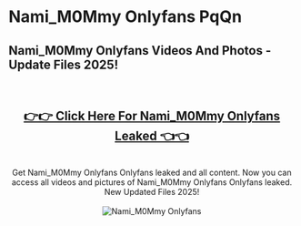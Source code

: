 # Nami_M0Mmy Onlyfans PqQn

<h2>Nami_M0Mmy Onlyfans Videos And Photos - Update Files 2025!</h2>
<br>
<div align="center">
<h2><a href="https://213.232.235.80/live/video.php?q=nami_m0mmy-onlyfans" rel="nofollow">👉👉 Click Here For Nami_M0Mmy Onlyfans Leaked 👈👈</a></h2>

<br>
Get Nami_M0Mmy Onlyfans Onlyfans leaked and all content. Now you can access all videos and pictures of Nami_M0Mmy Onlyfans Onlyfans leaked. New Updated Files 2025!
<br>
<br>
<a href="https://213.232.235.80/live/video.php?q=nami_m0mmy-onlyfans" rel="nofollow" data-target="animated-image.originalLink"><img src="https://i.imgur.com/dJHk4Zq.gif" alt="Nami_M0Mmy Onlyfans" style="max-width: 100%; display: inline-block;" data-target="animated-image.originalImage"></a>
</div>
<br>
